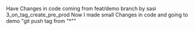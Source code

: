 Have Changes in code coming from feat/demo branch by sasi
3_on_tag_create_pre_prod
Now I made small Changes in code and going to demo "git push tag from "*""
